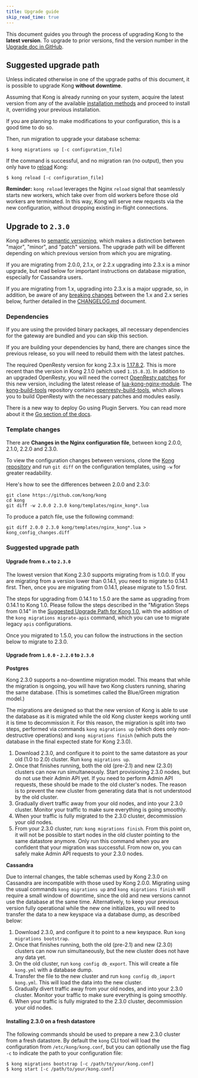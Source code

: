 ```yaml
---
title: Upgrade guide
skip_read_time: true
---
```


This document guides you through the process of upgrading Kong to the **latest version**.
To upgrade to prior versions, find the version number in the 
[Upgrade doc in GitHub](https://github.com/Kong/kong/blob/master/UPGRADE.md).

## Suggested upgrade path

Unless indicated otherwise in one of the upgrade paths of this document, it is
possible to upgrade Kong **without downtime**.

Assuming that Kong is already running on your system, acquire the latest
version from any of the available [installation methods](https://getkong.org/install/) 
and proceed to install it, overriding your previous installation.

<div class="alert alert-ee blue">
If you are planning to make modifications to your configuration, this is a
good time to do so.
</div>

Then, run migration to upgrade your database schema:

```shell
$ kong migrations up [-c configuration_file]
```

If the command is successful, and no migration ran
(no output), then you only have to
[reload](https://docs.konghq.com/1.0.x/cli/#kong-reload) Kong:

```shell
$ kong reload [-c configuration_file]
```

<div class="alert alert-ee blue">
<strong>Reminder:</strong> <code>kong reload</code> leverages the Nginx <code>reload</code> signal that seamlessly
starts new workers, which take over from old workers before those old workers
are terminated. In this way, Kong will serve new requests via the new
configuration, without dropping existing in-flight connections.
</div>

## Upgrade to `2.3.0`

Kong adheres to [semantic versioning](https://semver.org/), which makes a
distinction between "major", "minor", and "patch" versions. The upgrade path
will be different depending on which previous version from which you are migrating.

If you are migrating from 2.0.0, 2.1.x, or 2.2.x upgrading into 2.3.x is a minor upgrade,
but read below for important instructions on database migration, especially
for Cassandra users.

If you are migrating from 1.x, upgrading into 2.3.x is a major upgrade,
so, in addition, be aware of any [breaking changes](https://github.com/Kong/kong/blob/master/UPGRADE.md#breaking-changes-2.0)
between the 1.x and 2.x series below, further detailed in the
[CHANGELOG.md](https://github.com/Kong/kong/blob/2.0.0/CHANGELOG.md#200) document.


### Dependencies

If you are using the provided binary packages, all necessary dependencies
for the gateway are bundled and you can skip this section.

If you are building your dependencies by hand, there are changes since the
previous release, so you will need to rebuild them with the latest patches.

The required OpenResty version for kong 2.3.x is
[1.17.8.2](https://openresty.org/en/changelog-1017008.html). This is more recent
than the version in Kong 2.1.0 (which used `1.15.8.3`). In addition to an upgraded
OpenResty, you will need the correct [OpenResty
patches](https://github.com/Kong/kong-build-tools/tree/master/openresty-build-tools/openresty-patches)
for this new version, including the latest release of
[lua-kong-nginx-module](https://github.com/Kong/lua-kong-nginx-module).
The [kong-build-tools](https://github.com/Kong/kong-build-tools)
repository contains [openresty-build-tools](https://github.com/Kong/kong-build-tools/tree/master/openresty-build-tools),
which allows you to build OpenResty with the necessary patches
and modules easily.

There is a new way to deploy Go using Plugin Servers. You can read more about it the [Go section of the docs](https://docs.konghq.com/2.3.x/go).

### Template changes

There are **Changes in the Nginx configuration file**, between kong 2.0.0,
2.1.0, 2.2.0 and 2.3.0.

To view the configuration changes between versions, clone the
[Kong repository](https://github.com/kong/kong) and run `git diff`
on the configuration templates, using `-w` for greater readability.

Here's how to see the differences between 2.0.0 and 2.3.0:

```
git clone https://github.com/kong/kong
cd kong
git diff -w 2.0.0 2.3.0 kong/templates/nginx_kong*.lua
```

To produce a patch file, use the following command:

```
git diff 2.0.0 2.3.0 kong/templates/nginx_kong*.lua > kong_config_changes.diff
```

### Suggested upgrade path

#### Upgrade from `0.x` to `2.3.0`

The lowest version that Kong 2.3.0 supports migrating from is 1.0.0.
If you are migrating from a version lower than 0.14.1, you need to
migrate to 0.14.1 first. Then, once you are migrating from 0.14.1,
please migrate to 1.5.0 first.

The steps for upgrading from 0.14.1 to 1.5.0 are the same as upgrading
from 0.14.1 to Kong 1.0. Please follow the steps described in the
"Migration Steps from 0.14" in the 
[Suggested Upgrade Path for Kong 1.0](#kong-1-0-upgrade-path), 
with the addition of the `kong migrations migrate-apis` command, 
which you can use to migrate legacy `apis` configurations.

Once you migrated to 1.5.0, you can follow the instructions in the section
below to migrate to 2.3.0.

#### Upgrade from `1.0.0` - `2.2.0` to `2.3.0`

**Postgres**

Kong 2.3.0 supports a no-downtime migration model. This means that while the
migration is ongoing, you will have two Kong clusters running, sharing the
same database. (This is sometimes called the Blue/Green migration model.)

The migrations are designed so that the new version of Kong is able to use
the database as it is migrated while the old Kong cluster keeps working until
it is time to decommission it. For this reason, the migration is split into
two steps, performed via commands `kong migrations up` (which does
only non-destructive operations) and `kong migrations finish` (which puts the
database in the final expected state for Kong 2.3.0).

1. Download 2.3.0, and configure it to point to the same datastore
   as your old (1.0 to 2.0) cluster. Run `kong migrations up`.
2. Once that finishes running, both the old (pre-2.1) and new (2.3.0)
   clusters can now run simultaneously. Start provisioning 2.3.0 nodes,
   but do not use their Admin API yet. If you need to perform Admin API
   requests, these should be made to the old cluster's nodes. The reason
   is to prevent the new cluster from generating data that is not understood
   by the old cluster.
3. Gradually divert traffic away from your old nodes, and into
   your 2.3.0 cluster. Monitor your traffic to make sure everything
   is going smoothly.
4. When your traffic is fully migrated to the 2.3.0 cluster,
   decommission your old nodes.
5. From your 2.3.0 cluster, run: `kong migrations finish`.
   From this point on, it will not be possible to start
   nodes in the old cluster pointing to the same datastore anymore. Only run
   this command when you are confident that your migration
   was successful. From now on, you can safely make Admin API
   requests to your 2.3.0 nodes.

**Cassandra**

Due to internal changes, the table schemas used by Kong 2.3.0 on Cassandra
are incompatible with those used by Kong 2.0.0. Migrating using the usual commands
`kong migrations up` and `kong migrations finish` will require a small
window of downtime, since the old and new versions cannot use the
database at the same time. Alternatively, to keep your previous version fully
operational while the new one initializes, you will need to transfer the
data to a new keyspace via a database dump, as described below:

1. Download 2.3.0, and configure it to point to a new keyspace.
   Run `kong migrations bootstrap`.
2. Once that finishes running, both the old (pre-2.1) and new (2.3.0)
   clusters can now run simultaneously, but the new cluster does not
   have any data yet.
3. On the old cluster, run `kong config db_export`. This will create
   a file `kong.yml` with a database dump.
4. Transfer the file to the new cluster and run
   `kong config db_import kong.yml`. This will load the data into the new cluster.
5. Gradually divert traffic away from your old nodes, and into
   your 2.3.0 cluster. Monitor your traffic to make sure everything
   is going smoothly.
6. When your traffic is fully migrated to the 2.3.0 cluster,
   decommission your old nodes.

#### Installing 2.3.0 on a fresh datastore

The following commands should be used to prepare a new 2.3.0 cluster from a
fresh datastore. By default the `kong` CLI tool will load the configuration
from `/etc/kong/kong.conf`, but you can optionally use the flag `-c` to
indicate the path to your configuration file:

```
$ kong migrations bootstrap [-c /path/to/your/kong.conf]
$ kong start [-c /path/to/your/kong.conf]
```
